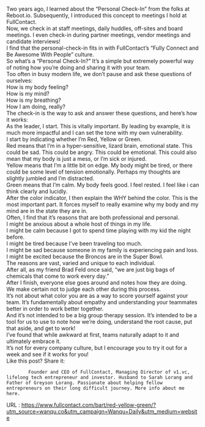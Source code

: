   Two years ago, I learned about the “Personal Check-In” from the folks at Reboot.io. Subsequently, I introduced this concept to meetings I hold at FullContact.  
    Now, we check in at staff meetings, daily huddles, off-sites and board meetings.  I even check-in during partner meetings, vendor meetings and candidate interviews!    
    I find that the personal-check-in fits in with FullContact’s “Fully Connect and Be Awesome With People” culture.  
    So what’s a “Personal Check-In?” It’s a simple but extremely powerful way of noting how you’re doing and sharing it with your team.   
    Too often in busy modern life, we don’t pause and ask these questions of ourselves:  
    How is my body feeling?    
    How is my mind?    
    How is my breathing?    
    How I am doing, really?  
    The check-in is the way to ask and answer these questions, and here’s how it works:  
    As the leader, I start.  This is vitally important.  By leading by example, it is much more impactful and I can set the tone with my own vulnerability.  
    I start by indicating whether I’m Red, Yellow or Green.  
    Red means that I’m in a hyper-sensitive, lizard brain, emotional state.  This could be sad.  This could be angry.  This could be emotional.  This could also mean that my body is just a mess, or I’m sick or injured.     
    Yellow means that I’m a little bit on edge.  My body might be tired, or there could be some level of tension emotionally.  Perhaps my thoughts are slightly jumbled and I’m distracted.  
    Green means that I’m calm.  My body feels good.  I feel rested.  I feel like i can think clearly and lucidly.  
    After the color indicator, I then explain the WHY behind the color.   This is the most important part.   It forces myself to really examine why my body and my mind are in the state they are in.    
    Often, I find that it’s reasons that are both professional and personal.    
    I might be anxious about a whole host of things in my life.    
    I might be calm because I got to spend time playing with my kid the night before.    
    I might be tired because I’ve been traveling too much.    
    I might be sad because someone in my family is experiencing pain and loss.  
    I might be excited because the Broncos are in the Super Bowl.  
    The reasons are vast, varied and unique to each individual.  
    After all, as my friend Brad Feld once said, “we are just big bags of chemicals that come to work every day.”  
    After I finish, everyone else goes around and notes how they are doing.  
    We make certain not to judge each other during this process.   
    It’s not about what color you are as a way to score yourself against your team.  It’s fundamentally about empathy and understanding your teammates better in order to work better together.  
    And it’s not intended to be a big group therapy session.   It’s intended to be a tool for us to use to note how we’re doing, understand the root cause, put that aside, and get to work!  
    I’ve found that while awkward at first, teams naturally adapt to it and ultimately embrace it.  
    It’s not for every company culture, but I encourage you to try it out for a week and see if it works for you!  
    Like this post? Share it:   
    
			Founder and CEO of FullContact, Managing Director of v1.vc, lifelong tech entrepreneur and investor. Husband to Sarah Lorang and Father of Greyson Lorang. Passionate about helping fellow entrepreneurs on their long difficult journey. More info about me here.
		  
    
  URL : https://www.fullcontact.com/bart/red-yellow-green/?utm_source=wanqu.co&utm_campaign=Wanqu+Daily&utm_medium=website
